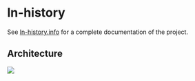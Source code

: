 # ln-history

See [ln-history.info](https://ln-history.info) for a complete documentation of the project. 

## Architecture 
![](https://ln-history.info/architecture.svg)



